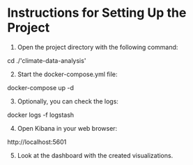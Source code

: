 # Instructions for Setting Up the Project

1. Open the project directory with the following command:

cd ./'climate-data-analysis'

2. Start the docker-compose.yml file:

docker-compose up -d

3. Optionally, you can check the logs:

docker logs -f logstash

4. Open Kibana in your web browser:

http://localhost:5601

5. Look at the dashboard with the created visualizations.